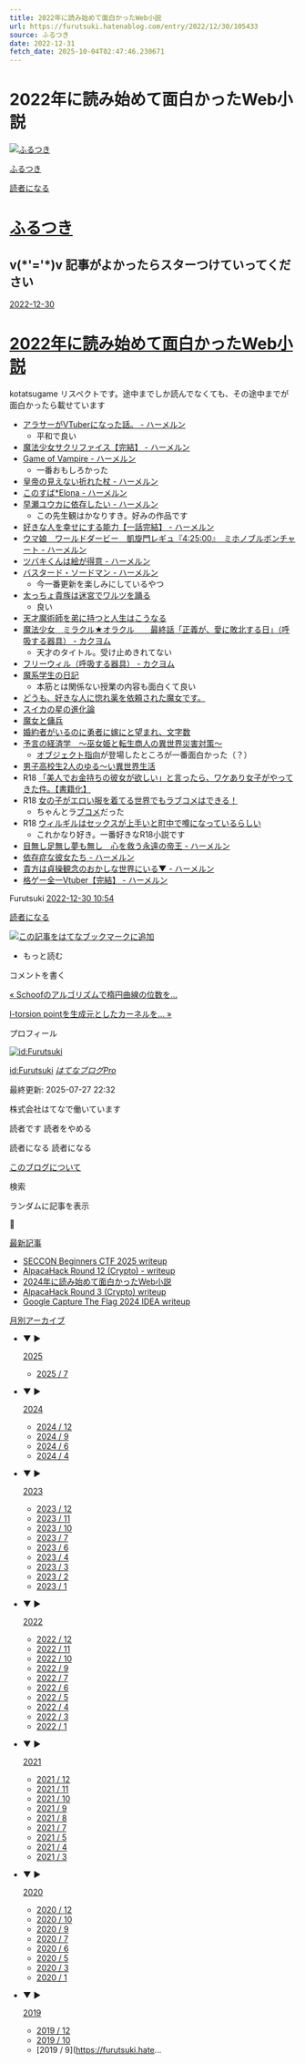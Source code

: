```yaml
---
title: 2022年に読み始めて面白かったWeb小説
url: https://furutsuki.hatenablog.com/entry/2022/12/30/105433
source: ふるつき
date: 2022-12-31
fetch_date: 2025-10-04T02:47:46.230671
---
```


# 2022年に読み始めて面白かったWeb小説

[![ふるつき](https://cdn.image.st-hatena.com/image/square/22d94d91fe8214e59637e6fa6173edbe2edc56c6/backend=imagemagick;height=128;version=1;width=128/https%3A%2F%2Fcdn.user.blog.st-hatena.com%2Fblog_custom_icon%2F96439929%2F1745809789466802)](https://furutsuki.hatenablog.com/)

[ふるつき](https://furutsuki.hatenablog.com/)

[読者になる](https://blog.hatena.ne.jp/Furutsuki/furutsuki.hatenablog.com/subscribe?utm_source=blogs_topright_button&utm_medium=button&utm_campaign=subscribe_blog)

# [ふるつき](https://furutsuki.hatenablog.com/)

## v(\*'='\*)v 記事がよかったらスターつけていってください

[2022-12-30](https://furutsuki.hatenablog.com/archive/2022/12/30)

# [2022年に読み始めて面白かったWeb小説](https://furutsuki.hatenablog.com/entry/2022/12/30/105433)

kotatsugame リスペクトです。途中までしか読んでなくても、その途中までが面白かったら載せています

* [アラサーがVTuberになった話。 - ハーメルン](https://syosetu.org/novel/220374/)
  + 平和で良い
* [魔法少女サクリファイス【完結】 - ハーメルン](https://syosetu.org/novel/263758/)
* [Game of Vampire - ハーメルン](https://syosetu.org/novel/157686/)
  + 一番おもしろかった
* [皇帝の見えない折れた杖 - ハーメルン](https://syosetu.org/novel/276388/)
* [このすば\*Elona - ハーメルン](https://syosetu.org/novel/82997/)
* [早瀬ユウカに依存したい - ハーメルン](https://syosetu.org/novel/250904/)
  + この先生観はかなりすき。好みの作品です
* [好きな人を幸せにする能力【一話完結】 - ハーメルン](https://syosetu.org/novel/192518/)
* [ウマ娘　ワールドダービー　凱旋門レギュ『4:25:00』　ミホノブルボンチャート - ハーメルン](https://syosetu.org/novel/259565/)
* [ツバキくんは絵が得意 - ハーメルン](https://syosetu.org/novel/297273/)
* [バスタード・ソードマン - ハーメルン](https://syosetu.org/novel/292011/)
  + 今一番更新を楽しみにしているやつ
* [太っちょ貴族は迷宮でワルツを踊る](https://ncode.syosetu.com/n0380hr/)
  + 良い
* [天才魔術師を弟に持つと人生はこうなる](https://ncode.syosetu.com/n8703hn/)
* [魔法少女　ミラクル★オラクル　　最終話「正義が、愛に敗北する日」（呼吸する器具） - カクヨム](https://kakuyomu.jp/works/1177354054881255277)
  + 天才のタイトル。受け止めきれてない
* [フリーウィル（呼吸する器具） - カクヨム](https://kakuyomu.jp/works/1177354054893211473)
* [魔系学生の日記](https://ncode.syosetu.com/n4706cp/)
  + 本筋とは関係ない授業の内容も面白くて良い
* [どうも、好きな人に惚れ薬を依頼された魔女です。](https://ncode.syosetu.com/n9512fk/)
* [スイカの星の進化論](https://ncode.syosetu.com/n7952fr/)
* [魔女と傭兵](https://ncode.syosetu.com/n2819ha/)
* [婚約者がいるのに勇者に嫁にと望まれ、文字数](https://ncode.syosetu.com/n1444dd/)
* [予言の経済学　～巫女姫と転生商人の異世界災害対策～](https://ncode.syosetu.com/n6472dl/)
  + [オブジェクト指向](http://d.hatena.ne.jp/keyword/%EF%BF%BD%EF%BF%BD%EF%BF%BD%D6%A5%EF%BF%BD%EF%BF%BD%EF%BF%BD%EF%BF%BD%EF%BF%BD%EF%BF%BD%C8%BB%D8%B8%EF%BF%BD)が登場したところが一番面白かった（？）
* [男子高校生2人のゆる〜い異世界生活](https://ncode.syosetu.com/n4908gh/)
* R18 [「美人でお金持ちの彼女が欲しい」と言ったら、ワケあり女子がやってきた件。【書籍化】](https://novel18.syosetu.com/n2125hb/)
* R18 [女の子がエロい服を着てる世界でもラブコメはできる！](https://novel18.syosetu.com/n6343gw/)
  + ちゃんとラ[ブコメ](http://d.hatena.ne.jp/keyword/%EF%BF%BD%D6%A5%EF%BF%BD%EF%BF%BD%EF%BF%BD)だった
* R18 [ウィルギルはセックスが上手いと町中で噂になっているらしい](https://novel18.syosetu.com/n6849hk/)
  + これかなり好き。一番好きなR18小説です
* [目無し足無し夢も無し　心を救う永遠の帝王 - ハーメルン](https://syosetu.org/novel/261828/)
* [依存症な彼女たち - ハーメルン](https://syosetu.org/novel/296293/)
* [貴方は貞操観念のおかしな世界にいる▼ - ハーメルン](https://syosetu.org/novel/289413/)
* [格ゲー全一Vtuber【完結】 - ハーメルン](https://syosetu.org/novel/247257/)

Furutsuki
[2022-12-30 10:54](https://furutsuki.hatenablog.com/entry/2022/12/30/105433)

[読者になる](https://blog.hatena.ne.jp/Furutsuki/furutsuki.hatenablog.com/subscribe?utm_campaign=subscribe_blog&utm_source=blogs_entry_footer&utm_medium=button)

[![この記事をはてなブックマークに追加](https://b.st-hatena.com/images/entry-button/button-only.gif)](https://b.hatena.ne.jp/entry/s/furutsuki.hatenablog.com/entry/2022/12/30/105433 "この記事をはてなブックマークに追加")

* もっと読む

コメントを書く

[«
Schoofのアルゴリズムで楕円曲線の位数を…](https://furutsuki.hatenablog.com/entry/2023/01/02/233804)

[l-torsion pointを生成元としたカーネルを…
 »](https://furutsuki.hatenablog.com/entry/2022/12/14/142139)

プロフィール

[![id:Furutsuki](https://cdn.profile-image.st-hatena.com/users/Furutsuki/profile.png?1503402472)](https://furutsuki.hatenablog.com/about)

[id:Furutsuki](https://furutsuki.hatenablog.com/about)
[*はてなブログPro*](https://blog.hatena.ne.jp/-/pro?plus_via=blog_plus_badge&utm_source=pro_badge&utm_medium=referral&utm_campaign=register_pro "はてなブログPro")

最終更新:
2025-07-27 22:32

株式会社はてなで働いています

読者です
読者をやめる

読者になる
読者になる

[このブログについて](https://furutsuki.hatenablog.com/about)

検索

ランダムに記事を表示

🔄

[最新記事](https://furutsuki.hatenablog.com/archive)

* [SECCON Beginners CTF 2025 writeup](https://furutsuki.hatenablog.com/entry/2025/07/27/223211)
* [AlpacaHack Round 12 (Crypto) - writeup](https://furutsuki.hatenablog.com/entry/2025/07/06/234110)
* [2024年に読み始めて面白かったWeb小説](https://furutsuki.hatenablog.com/entry/2024/12/28/190330)
* [AlpacaHack Round 3 (Crypto) writeup](https://furutsuki.hatenablog.com/entry/2024/09/15/201136)
* [Google Capture The Flag 2024 IDEA writeup](https://furutsuki.hatenablog.com/entry/2024/06/28/092214)

[月別アーカイブ](https://furutsuki.hatenablog.com/archive)

* ▼
  ▶

  [2025](https://furutsuki.hatenablog.com/archive/2025)
  + [2025 / 7](https://furutsuki.hatenablog.com/archive/2025/07)
* ▼
  ▶

  [2024](https://furutsuki.hatenablog.com/archive/2024)
  + [2024 / 12](https://furutsuki.hatenablog.com/archive/2024/12)
  + [2024 / 9](https://furutsuki.hatenablog.com/archive/2024/09)
  + [2024 / 6](https://furutsuki.hatenablog.com/archive/2024/06)
  + [2024 / 4](https://furutsuki.hatenablog.com/archive/2024/04)
* ▼
  ▶

  [2023](https://furutsuki.hatenablog.com/archive/2023)
  + [2023 / 12](https://furutsuki.hatenablog.com/archive/2023/12)
  + [2023 / 11](https://furutsuki.hatenablog.com/archive/2023/11)
  + [2023 / 10](https://furutsuki.hatenablog.com/archive/2023/10)
  + [2023 / 7](https://furutsuki.hatenablog.com/archive/2023/07)
  + [2023 / 6](https://furutsuki.hatenablog.com/archive/2023/06)
  + [2023 / 4](https://furutsuki.hatenablog.com/archive/2023/04)
  + [2023 / 3](https://furutsuki.hatenablog.com/archive/2023/03)
  + [2023 / 2](https://furutsuki.hatenablog.com/archive/2023/02)
  + [2023 / 1](https://furutsuki.hatenablog.com/archive/2023/01)
* ▼
  ▶

  [2022](https://furutsuki.hatenablog.com/archive/2022)
  + [2022 / 12](https://furutsuki.hatenablog.com/archive/2022/12)
  + [2022 / 11](https://furutsuki.hatenablog.com/archive/2022/11)
  + [2022 / 10](https://furutsuki.hatenablog.com/archive/2022/10)
  + [2022 / 9](https://furutsuki.hatenablog.com/archive/2022/09)
  + [2022 / 7](https://furutsuki.hatenablog.com/archive/2022/07)
  + [2022 / 6](https://furutsuki.hatenablog.com/archive/2022/06)
  + [2022 / 5](https://furutsuki.hatenablog.com/archive/2022/05)
  + [2022 / 4](https://furutsuki.hatenablog.com/archive/2022/04)
  + [2022 / 3](https://furutsuki.hatenablog.com/archive/2022/03)
  + [2022 / 1](https://furutsuki.hatenablog.com/archive/2022/01)
* ▼
  ▶

  [2021](https://furutsuki.hatenablog.com/archive/2021)
  + [2021 / 12](https://furutsuki.hatenablog.com/archive/2021/12)
  + [2021 / 11](https://furutsuki.hatenablog.com/archive/2021/11)
  + [2021 / 10](https://furutsuki.hatenablog.com/archive/2021/10)
  + [2021 / 9](https://furutsuki.hatenablog.com/archive/2021/09)
  + [2021 / 8](https://furutsuki.hatenablog.com/archive/2021/08)
  + [2021 / 7](https://furutsuki.hatenablog.com/archive/2021/07)
  + [2021 / 5](https://furutsuki.hatenablog.com/archive/2021/05)
  + [2021 / 4](https://furutsuki.hatenablog.com/archive/2021/04)
  + [2021 / 3](https://furutsuki.hatenablog.com/archive/2021/03)
* ▼
  ▶

  [2020](https://furutsuki.hatenablog.com/archive/2020)
  + [2020 / 12](https://furutsuki.hatenablog.com/archive/2020/12)
  + [2020 / 10](https://furutsuki.hatenablog.com/archive/2020/10)
  + [2020 / 9](https://furutsuki.hatenablog.com/archive/2020/09)
  + [2020 / 7](https://furutsuki.hatenablog.com/archive/2020/07)
  + [2020 / 6](https://furutsuki.hatenablog.com/archive/2020/06)
  + [2020 / 5](https://furutsuki.hatenablog.com/archive/2020/05)
  + [2020 / 3](https://furutsuki.hatenablog.com/archive/2020/03)
  + [2020 / 1](https://furutsuki.hatenablog.com/archive/2020/01)
* ▼
  ▶

  [2019](https://furutsuki.hatenablog.com/archive/2019)
  + [2019 / 12](https://furutsuki.hatenablog.com/archive/2019/12)
  + [2019 / 10](https://furutsuki.hatenablog.com/archive/2019/10)
  + [2019 / 9](https://furutsuki.hate...